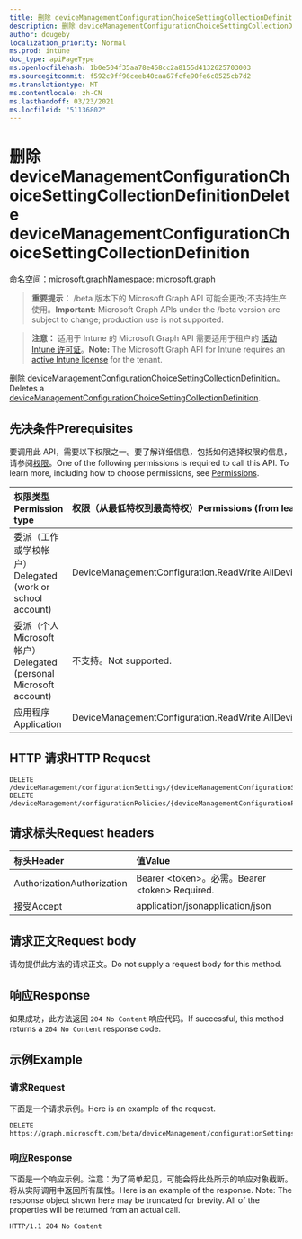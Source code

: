 ```yaml
---
title: 删除 deviceManagementConfigurationChoiceSettingCollectionDefinition
description: 删除 deviceManagementConfigurationChoiceSettingCollectionDefinition。
author: dougeby
localization_priority: Normal
ms.prod: intune
doc_type: apiPageType
ms.openlocfilehash: 1b0e504f35aa78e468cc2a8155d4132625703003
ms.sourcegitcommit: f592c9ff96ceeb40caa67fcfe90fe6c8525cb7d2
ms.translationtype: MT
ms.contentlocale: zh-CN
ms.lasthandoff: 03/23/2021
ms.locfileid: "51136802"
---
```

# <a name="delete-devicemanagementconfigurationchoicesettingcollectiondefinition"></a><span data-ttu-id="8099d-103">删除 deviceManagementConfigurationChoiceSettingCollectionDefinition</span><span class="sxs-lookup"><span data-stu-id="8099d-103">Delete deviceManagementConfigurationChoiceSettingCollectionDefinition</span></span>

<span data-ttu-id="8099d-104">命名空间：microsoft.graph</span><span class="sxs-lookup"><span data-stu-id="8099d-104">Namespace: microsoft.graph</span></span>

> <span data-ttu-id="8099d-105">**重要提示：** /beta 版本下的 Microsoft Graph API 可能会更改;不支持生产使用。</span><span class="sxs-lookup"><span data-stu-id="8099d-105">**Important:** Microsoft Graph APIs under the /beta version are subject to change; production use is not supported.</span></span>

> <span data-ttu-id="8099d-106">**注意：** 适用于 Intune 的 Microsoft Graph API 需要适用于租户的 [活动 Intune 许可证](https://go.microsoft.com/fwlink/?linkid=839381)。</span><span class="sxs-lookup"><span data-stu-id="8099d-106">**Note:** The Microsoft Graph API for Intune requires an [active Intune license](https://go.microsoft.com/fwlink/?linkid=839381) for the tenant.</span></span>

<span data-ttu-id="8099d-107">删除 [deviceManagementConfigurationChoiceSettingCollectionDefinition](../resources/intune-deviceconfigv2-devicemanagementconfigurationchoicesettingcollectiondefinition.md)。</span><span class="sxs-lookup"><span data-stu-id="8099d-107">Deletes a [deviceManagementConfigurationChoiceSettingCollectionDefinition](../resources/intune-deviceconfigv2-devicemanagementconfigurationchoicesettingcollectiondefinition.md).</span></span>

## <a name="prerequisites"></a><span data-ttu-id="8099d-108">先决条件</span><span class="sxs-lookup"><span data-stu-id="8099d-108">Prerequisites</span></span>
<span data-ttu-id="8099d-p101">要调用此 API，需要以下权限之一。要了解详细信息，包括如何选择权限的信息，请参阅[权限](/graph/permissions-reference)。</span><span class="sxs-lookup"><span data-stu-id="8099d-p101">One of the following permissions is required to call this API. To learn more, including how to choose permissions, see [Permissions](/graph/permissions-reference).</span></span>

|<span data-ttu-id="8099d-111">权限类型</span><span class="sxs-lookup"><span data-stu-id="8099d-111">Permission type</span></span>|<span data-ttu-id="8099d-112">权限（从最低特权到最高特权）</span><span class="sxs-lookup"><span data-stu-id="8099d-112">Permissions (from least to most privileged)</span></span>|
|:---|:---|
|<span data-ttu-id="8099d-113">委派（工作或学校帐户）</span><span class="sxs-lookup"><span data-stu-id="8099d-113">Delegated (work or school account)</span></span>|<span data-ttu-id="8099d-114">DeviceManagementConfiguration.ReadWrite.All</span><span class="sxs-lookup"><span data-stu-id="8099d-114">DeviceManagementConfiguration.ReadWrite.All</span></span>|
|<span data-ttu-id="8099d-115">委派（个人 Microsoft 帐户）</span><span class="sxs-lookup"><span data-stu-id="8099d-115">Delegated (personal Microsoft account)</span></span>|<span data-ttu-id="8099d-116">不支持。</span><span class="sxs-lookup"><span data-stu-id="8099d-116">Not supported.</span></span>|
|<span data-ttu-id="8099d-117">应用程序</span><span class="sxs-lookup"><span data-stu-id="8099d-117">Application</span></span>|<span data-ttu-id="8099d-118">DeviceManagementConfiguration.ReadWrite.All</span><span class="sxs-lookup"><span data-stu-id="8099d-118">DeviceManagementConfiguration.ReadWrite.All</span></span>|

## <a name="http-request"></a><span data-ttu-id="8099d-119">HTTP 请求</span><span class="sxs-lookup"><span data-stu-id="8099d-119">HTTP Request</span></span>
<!-- {
  "blockType": "ignored"
}
-->
``` http
DELETE /deviceManagement/configurationSettings/{deviceManagementConfigurationSettingDefinitionId}
DELETE /deviceManagement/configurationPolicies/{deviceManagementConfigurationPolicyId}/settings/{deviceManagementConfigurationSettingId}/settingDefinitions/{deviceManagementConfigurationSettingDefinitionId}
```

## <a name="request-headers"></a><span data-ttu-id="8099d-120">请求标头</span><span class="sxs-lookup"><span data-stu-id="8099d-120">Request headers</span></span>
|<span data-ttu-id="8099d-121">标头</span><span class="sxs-lookup"><span data-stu-id="8099d-121">Header</span></span>|<span data-ttu-id="8099d-122">值</span><span class="sxs-lookup"><span data-stu-id="8099d-122">Value</span></span>|
|:---|:---|
|<span data-ttu-id="8099d-123">Authorization</span><span class="sxs-lookup"><span data-stu-id="8099d-123">Authorization</span></span>|<span data-ttu-id="8099d-124">Bearer &lt;token&gt;。必需。</span><span class="sxs-lookup"><span data-stu-id="8099d-124">Bearer &lt;token&gt; Required.</span></span>|
|<span data-ttu-id="8099d-125">接受</span><span class="sxs-lookup"><span data-stu-id="8099d-125">Accept</span></span>|<span data-ttu-id="8099d-126">application/json</span><span class="sxs-lookup"><span data-stu-id="8099d-126">application/json</span></span>|

## <a name="request-body"></a><span data-ttu-id="8099d-127">请求正文</span><span class="sxs-lookup"><span data-stu-id="8099d-127">Request body</span></span>
<span data-ttu-id="8099d-128">请勿提供此方法的请求正文。</span><span class="sxs-lookup"><span data-stu-id="8099d-128">Do not supply a request body for this method.</span></span>

## <a name="response"></a><span data-ttu-id="8099d-129">响应</span><span class="sxs-lookup"><span data-stu-id="8099d-129">Response</span></span>
<span data-ttu-id="8099d-130">如果成功，此方法返回 `204 No Content` 响应代码。</span><span class="sxs-lookup"><span data-stu-id="8099d-130">If successful, this method returns a `204 No Content` response code.</span></span>

## <a name="example"></a><span data-ttu-id="8099d-131">示例</span><span class="sxs-lookup"><span data-stu-id="8099d-131">Example</span></span>

### <a name="request"></a><span data-ttu-id="8099d-132">请求</span><span class="sxs-lookup"><span data-stu-id="8099d-132">Request</span></span>
<span data-ttu-id="8099d-133">下面是一个请求示例。</span><span class="sxs-lookup"><span data-stu-id="8099d-133">Here is an example of the request.</span></span>
``` http
DELETE https://graph.microsoft.com/beta/deviceManagement/configurationSettings/{deviceManagementConfigurationSettingDefinitionId}
```

### <a name="response"></a><span data-ttu-id="8099d-134">响应</span><span class="sxs-lookup"><span data-stu-id="8099d-134">Response</span></span>
<span data-ttu-id="8099d-p102">下面是一个响应示例。注意：为了简单起见，可能会将此处所示的响应对象截断。将从实际调用中返回所有属性。</span><span class="sxs-lookup"><span data-stu-id="8099d-p102">Here is an example of the response. Note: The response object shown here may be truncated for brevity. All of the properties will be returned from an actual call.</span></span>
``` http
HTTP/1.1 204 No Content
```




